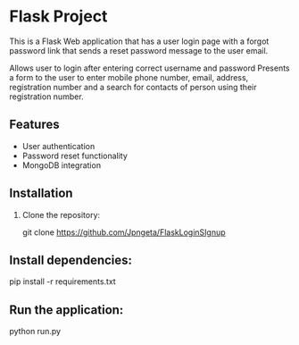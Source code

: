 # Flask Project

This is a Flask Web application that has a user login page with a forgot password link that sends a reset password message to the user email.

Allows user to login after entering correct username and password 
Presents a form to the user to enter mobile phone number, email, address, registration number and a search for contacts of person using their registration number.

## Features

- User authentication
- Password reset functionality
- MongoDB integration

## Installation
1. Clone the repository:

   git clone https://github.com/Jpngeta/FlaskLoginSIgnup

## Install dependencies:

pip install -r requirements.txt

## Run the application:

python run.py
